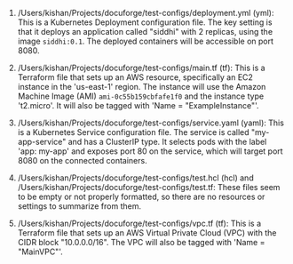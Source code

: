 1. /Users/kishan/Projects/docuforge/test-configs/deployment.yml (yml): This is a Kubernetes Deployment configuration file. The key setting is that it deploys an application called "siddhi" with 2 replicas, using the image `siddhi:0.1`. The deployed containers will be accessible on port 8080.

  2. /Users/kishan/Projects/docuforge/test-configs/main.tf (tf): This is a Terraform file that sets up an AWS resource, specifically an EC2 instance in the 'us-east-1' region. The instance will use the Amazon Machine Image (AMI) `ami-0c55b159cbfafe1f0` and the instance type 't2.micro'. It will also be tagged with 'Name = "ExampleInstance"'.

  3. /Users/kishan/Projects/docuforge/test-configs/service.yaml (yaml): This is a Kubernetes Service configuration file. The service is called "my-app-service" and has a ClusterIP type. It selects pods with the label 'app: my-app' and exposes port 80 on the service, which will target port 8080 on the connected containers.

  4. /Users/kishan/Projects/docuforge/test-configs/test.hcl (hcl) and /Users/kishan/Projects/docuforge/test-configs/test.tf: These files seem to be empty or not properly formatted, so there are no resources or settings to summarize from them.

  5. /Users/kishan/Projects/docuforge/test-configs/vpc.tf (tf): This is a Terraform file that sets up an AWS Virtual Private Cloud (VPC) with the CIDR block "10.0.0.0/16". The VPC will also be tagged with 'Name = "MainVPC"'.